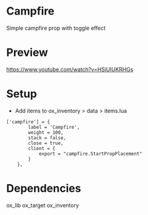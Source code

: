 # Campfire
Simple campfire prop with toggle effect

# Preview
https://www.youtube.com/watch?v=HSjUIUKRHGs

# Setup
* Add items to ox_inventory > data > items.lua
```
['campfire'] = {
		label = 'Campfire',
		weight = 100,
		stack = false,
		close = true,
		client = {
			export = "campfire.StartPropPlacement"
		}
	},
```
# Dependencies

ox_lib
ox_target
ox_inventory
